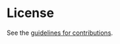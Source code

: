 # License

See the
[guidelines for contributions](https://github.com/mmaker/draft-irtf-cfrg-sigma-protocols/blob/main/CONTRIBUTING.md).

